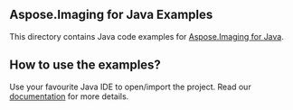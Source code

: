 ## Aspose.Imaging for Java Examples

This directory contains Java code examples for [Aspose.Imaging for Java](https://www.aspose.com/products/imaging/java).

## How to use the examples?

Use your favourite Java IDE to open/import the project. Read our [documentation](http://www.aspose.com/docs/display/imagingjava/How+to+Use+the+Examples) for more details.
